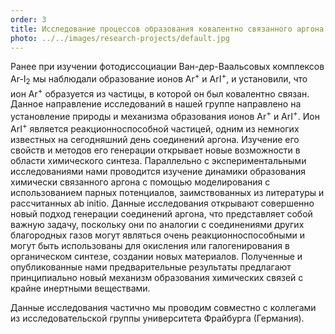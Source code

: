 ```yaml
---
order: 3
title: Исследование процессов образования ковалентно связанного аргона
photo: ../../images/research-projects/default.jpg
---
```

Ранее при изучении фотодиссоциации Ван-дер-Ваальсовых комплексов Ar-I<sub>2</sub> мы наблюдали образование ионов 
Ar<sup>+</sup> и ArI<sup>+</sup>, и установили, что ион Ar<sup>+</sup> образуется из частицы, в которой он был 
ковалентно связан. Данное направление исследований в нашей группе направлено на установление природы и механизма 
образования ионов Ar<sup>+</sup> и ArI<sup>+</sup>. Ион ArI<sup>+</sup> является реакционноспособной частицей, одним 
из немногих известных на сегодняшний день соединений аргона. Изучение его свойств и методов его генерации открывает
новые возможности в области химического синтеза. Параллельно с экспериментальными исследованиями нами проводится 
изучение динамики образования химически связанного аргона с помощью моделирования с использованием парных потенциалов, 
заимствованных из литературы и рассчитанных ab initio. Данные исследования открывают совершенно новый подход генерации 
соединений аргона, что представляет собой важную задачу, поскольку они по аналогии с соединениями других благородных 
газов могут являться очень реакционноспособными и могут быть использованы для окисления или галогенирования 
в органическом синтезе, создании новых материалов. Полученные и опубликованные нами предварительные результаты 
предлагают принципиально новый механизм образования химических связей с крайне инертными веществами.

Данные исследования частично мы проводим совместно с коллегами из исследовательской группы университета Фрайбурга (Германия).
